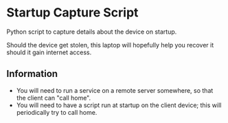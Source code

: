 # Startup Capture Script

Python script to capture details about the device on startup.

Should the device get stolen, this laptop will hopefully help you recover it should it gain internet access.

## Information

- You will need to run a service on a remote server somewhere, so that the client can "call home".
- You will need to have a script run at startup on the client device; this will periodically try to call home.
